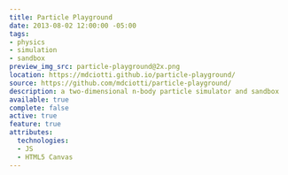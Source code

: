 ```yaml
---
title: Particle Playground
date: 2013-08-02 12:00:00 -05:00
tags:
- physics
- simulation
- sandbox
preview_img_src: particle-playground@2x.png
location: https://mdciotti.github.io/particle-playground/
source: https://github.com/mdciotti/particle-playground/
description: a two-dimensional n-body particle simulator and sandbox
available: true
complete: false
active: true
feature: true
attributes:
  technologies:
  - JS
  - HTML5 Canvas
---
```


